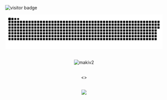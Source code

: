 <!-- VISITOR COUNTER -->
![visitor badge](https://visitor-badge.glitch.me/badge?page_id=makiv2.visitor-badge&left_color=red&right_color=green&left_text=You%20Are%20Visitor%20Number:)


<!-- SNAKE GAME -->
<p align="center">
<a href=#><img src="contributions.svg"></a>
<br />
<br />


<!-- STATS --> <!-- THEMES: gotham, maroongold -->
<p align="center"> <img src="https://github-readme-stats-git-masterrstaa-rickstaa.vercel.app/api?username=makiv2&show_icons=true&theme=maroongold" alt="makiv2" />
<br />
<br />
    
 
<!-- LANGUAGES -->
<p align="center"> <>
<br />
<br />
	

<!-- COMMING... -->
<p align="center"> <img height="137px" src="https://github-readme-stats-git-masterrstaa-rickstaa.vercel.app/api?username=makiv2&hide=html&hide_title=true&hide_border=true&layout=compact&langs_count=6&exclude_repo=comp426,Redventures-Movie-Quotes&text_color=000&icon_color=fff&bg_color=0,52fa5a,4dfcff,c64dff&theme=graywhite" />
